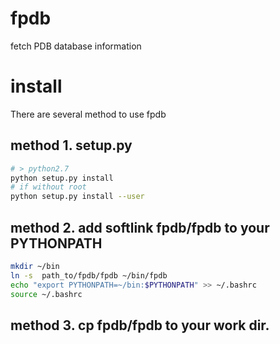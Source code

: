 # fpdb
fetch PDB database information

# install
There are several method to use fpdb
## method 1. setup.py
```bash
# > python2.7
python setup.py install
# if without root
python setup.py install --user
```
## method 2. add softlink  fpdb/fpdb to your PYTHONPATH
```bash
mkdir ~/bin
ln -s  path_to/fpdb/fpdb ~/bin/fpdb
echo "export PYTHONPATH=~/bin:$PYTHONPATH" >> ~/.bashrc
source ~/.bashrc
```
## method 3. cp fpdb/fpdb to your work dir.
